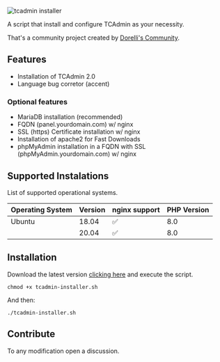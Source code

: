 ![tcadmin installer](https://i.imgur.com/4T9QzFX.png)

A script that install and configure TCAdmin as your necessity.

That's a community project created by [Dorelli's Community](https://discord.gg/Ew2MdZEMzz).

## Features

- Installation of TCAdmin 2.0
- Language bug corretor (accent)

### Optional features

- MariaDB installation (recommended)
- FQDN (panel.yourdomain.com) w/ nginx
- SSL (https) Certificate installation w/ nginx
- Installation of apache2 for Fast Downloads
- phpMyAdmin installation in a FQDN with SSL (phpMyAdmin.yourdomain.com) w/ nginx

## Supported Instalations

List of supported operational systems.

| Operating System | Version | nginx support      | PHP Version |
| ---------------- | ------- | ------------------ | ----------- |
| Ubuntu           | 18.04   | :white_check_mark: | 8.0         |
|                  | 20.04   | :white_check_mark: | 8.0         |


## Installation

Download the latest version [clicking here](https://downloads.tcadmin.com.br/installer.sh) and execute the script.

```
chmod +x tcadmin-installer.sh
```

And then:

```
./tcadmin-installer.sh
```

## Contribute
To any modification open a discussion.

